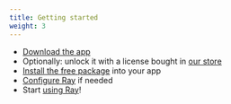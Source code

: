 ```yaml
---
title: Getting started
weight: 3
---
```


- [Download the app](/docs/ray/v1/the-ray-desktop-app/download-the-free-demo)
- Optionally: unlock it with a license bought in [our store](https://spatie.be/products/ray)
- [Install the free package](/docs/ray/v1/installation-in-your-project/introduction) into your app
- [Configure Ray](/docs/ray/v1/configuration/general) if needed
- Start [using Ray](/docs/ray/v1/usage/introduction)!
